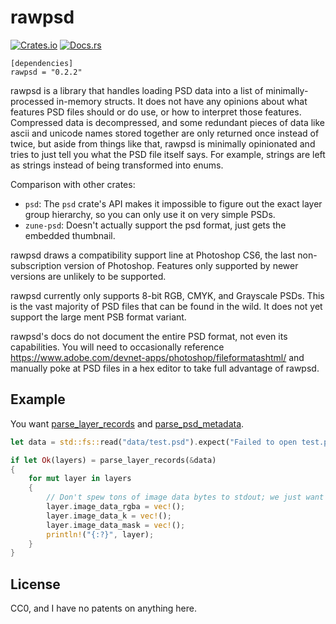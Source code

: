 # rawpsd

[![Crates.io](https://img.shields.io/crates/v/rawpsd.svg)](https://crates.io/crates/rawpsd)
[![Docs.rs](https://docs.rs/rawpsd/badge.svg)](https://docs.rs/rawpsd)

```
[dependencies]
rawpsd = "0.2.2"
```

rawpsd is a library that handles loading PSD data into a list of minimally-processed in-memory structs. It does not have any opinions about what features PSD files should or do use, or how to interpret those features. Compressed data is decompressed, and some redundant pieces of data like ascii and unicode names stored together are only returned once instead of twice, but aside from things like that, rawpsd is minimally opinionated and tries to just tell you what the PSD file itself says. For example, strings are left as strings instead of being transformed into enums.

Comparison with other crates:
- `psd`: The `psd` crate's API makes it impossible to figure out the exact layer group hierarchy, so you can only use it on very simple PSDs.
- `zune-psd`: Doesn't actually support the psd format, just gets the embedded thumbnail.

rawpsd draws a compatibility support line at Photoshop CS6, the last non-subscription version of Photoshop. Features only supported by newer versions are unlikely to be supported.

rawpsd currently only supports 8-bit RGB, CMYK, and Grayscale PSDs. This is the vast majority of PSD files that can be found in the wild. It does not yet support the large ment PSB format variant.

rawpsd's docs do not document the entire PSD format, not even its capabilities. You will need to occasionally reference <https://www.adobe.com/devnet-apps/photoshop/fileformatashtml/> and manually poke at PSD files in a hex editor to take full advantage of rawpsd.

## Example

You want [parse_layer_records](https://docs.rs/rawpsd/0.1.0/rawpsd/fn.parse_layer_records.html) and [parse_psd_metadata](https://docs.rs/rawpsd/0.1.0/rawpsd/fn.parse_psd_metadata.html).

```rs
let data = std::fs::read("data/test.psd").expect("Failed to open test.psd");

if let Ok(layers) = parse_layer_records(&data)
{
    for mut layer in layers
    {
        // Don't spew tons of image data bytes to stdout; we just want to see the metadata.
        layer.image_data_rgba = vec!();
        layer.image_data_k = vec!();
        layer.image_data_mask = vec!();
        println!("{:?}", layer);
    }
}
```

## License

CC0, and I have no patents on anything here.
